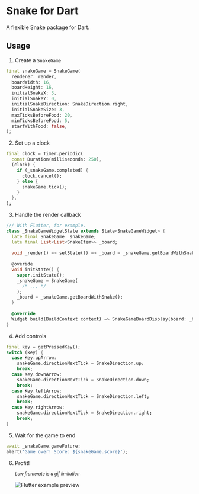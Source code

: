 # Snake for Dart
A flexible Snake package for Dart.

## Usage
1) Create a `SnakeGame`
```dart
final snakeGame = SnakeGame(
  renderer: render,
  boardWidth: 16,
  boardHeight: 16,
  initialSnakeX: 3,
  initialSnakeY: 0,
  initialSnakeDirection: SnakeDirection.right,
  initialSnakeSize: 3,
  maxTicksBeforeFood: 20,
  minTicksBeforeFood: 5,
  startWithFood: false,
);
```

2) Set up a clock
```dart
final clock = Timer.periodic(
  const Duration(milliseconds: 250),
  (clock) {
    if (_snakeGame.completed) {
      clock.cancel();
    } else {
      snakeGame.tick();
    }
  },
);
```

3) Handle the render callback
```dart
/// With Flutter, for example.
class _SnakeGameWidgetState extends State<SnakeGameWidget> {
  late final SnakeGame _snakeGame;
  late final List<List<SnakeItem>> _board;
  
  void _render() => setState(() => _board = _snakeGame.getBoardWithSnake());
  
  @overide
  void initState() {
    super.initState();
    _snakeGame = SnakeGame(
      /* ... */
    );
    _board = _snakeGame.getBoardWithSnake();
  }
  
  @override
  Widget build(BuildContext context) => SnakeGameBoardDisplay(board: _board);
}
```

4) Add controls
```dart
final key = getPressedKey();
switch (key) {
  case Key.upArrow:
    snakeGame.directionNextTick = SnakeDirection.up;
    break;
  case Key.downArrow:
    snakeGame.directionNextTick = SnakeDirection.down;
    break;
  case Key.leftArrow:
    snakeGame.directionNextTick = SnakeDirection.left;
    break;
  case Key.rightArrow:
    snakeGame.directionNextTick = SnakeDirection.right;
    break;
}
```

5) Wait for the game to end
```dart
await _snakeGame.gameFuture;
alert('Game over! Score: ${snakeGame.score}');
```

6) Profit!

    <sup>_Low framerate is a gif limitation_</sup>

   ![Flutter example preview](flake.gif)
